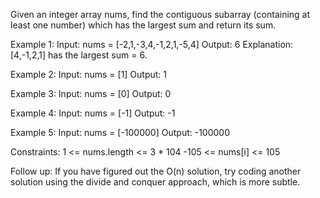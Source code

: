 Given an integer array nums, find the contiguous subarray (containing at least one number) which has the largest sum and return its sum.

Example 1:
Input: nums = [-2,1,-3,4,-1,2,1,-5,4]
Output: 6
Explanation: [4,-1,2,1] has the largest sum = 6.

Example 2:
Input: nums = [1]
Output: 1

Example 3:
Input: nums = [0]
Output: 0

Example 4:
Input: nums = [-1]
Output: -1

Example 5:
Input: nums = [-100000]
Output: -100000

Constraints:
1 <= nums.length <= 3 \* 104
-105 <= nums[i] <= 105

Follow up: If you have figured out the O(n) solution, try coding another solution using the divide and conquer approach, which is more subtle.
